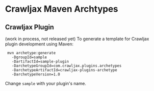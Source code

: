 Crawljax Maven Archtypes
========================

Crawljax Plugin
---------------

(work in process, not released yet)
To generate a template for Crawljax plugin development using Maven:

     mvn archetype:generate 
       -DgroupId=sample 
       -DartifactId=sample-plugin 
       -DarchetypeGroupId=com.crawljax.plugins.archetypes  
       -DarchetypeArtifactId=crawljax-plugins-archetype 
       -DarchetypeVersion=1.0
       
Change ``sample`` with your plugin's name.       
